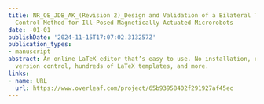 ```yaml
---
title: NR_OE_JDB_AK_(Revision 2)_Design and Validation of a Bilateral Teleportation
  Control Method for Ill-Posed Magnetically Actuated Microrobots
date: -01-01
publishDate: '2024-11-15T17:07:02.313257Z'
publication_types:
- manuscript
abstract: An online LaTeX editor that’s easy to use. No installation, real-time collaboration,
  version control, hundreds of LaTeX templates, and more.
links:
- name: URL
  url: https://www.overleaf.com/project/65b93958402f291927af45ec
---
```

